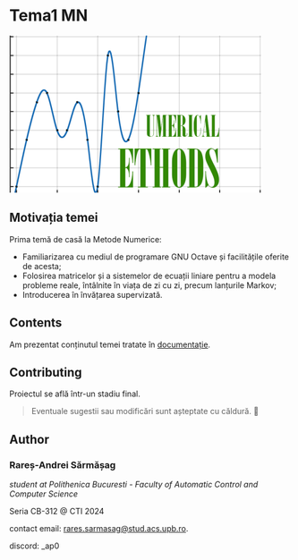 # Tema1 MN

![MN team](/docs/images/numericalmethods.png)

## Motivația temei
Prima temă de casă la Metode Numerice:
+ Familiarizarea cu mediul de programare GNU Octave și facilitățile oferite de acesta;
+ Folosirea matricelor și a sistemelor de ecuații liniare pentru a modela probleme reale,
întâlnite în viața de zi cu zi, precum lanțurile Markov;
+ Introducerea în învățarea supervizată.

## Contents
Am prezentat conținutul temei tratate în [documentație](https://rares9301.github.io/mn_hw).

## Contributing
Proiectul se află într-un stadiu final. 
> Eventuale sugestii sau modificări sunt așteptate cu căldură. 🌟

## Author
### Rareș-Andrei Sărmășag
_student at Polithenica Bucuresti - Faculty of Automatic Control and Computer Science_

Seria CB-312 @ CTI 2024

contact email: [rares.sarmasag@stud.acs.upb.ro](mailto:rares.sarmasag@stud.acs.upb.ro).

discord: _ap0
